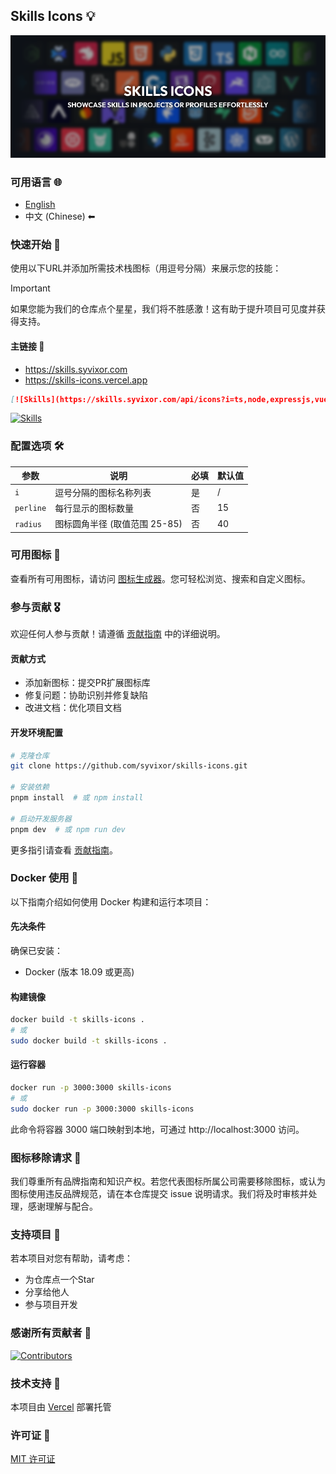 ## Skills Icons 💡

![Banner](../../.github/banner.png)

### 可用语言 🌐

- [English](../../README.md)
- 中文 (Chinese) ⬅

### 快速开始 🚀

使用以下URL并添加所需技术栈图标（用逗号分隔）来展示您的技能：

> [!IMPORTANT]
> 如果您能为我们的仓库点个星星，我们将不胜感激！这有助于提升项目可见度并获得支持。

#### 主链接 🔗

- https://skills.syvixor.com
- https://skills-icons.vercel.app

```markdown
[![Skills](https://skills.syvixor.com/api/icons?i=ts,node,expressjs,vue,nuxt,mongodb,prisma)](https://github.com/syvixor/skills-icons)
```

[![Skills](https://skills.syvixor.com/api/icons?i=ts,node,expressjs,vue,nuxt,mongodb,prisma)](https://github.com/syvixor/skills-icons)

### 配置选项 🛠️

| 参数       | 说明                                      | 必填   | 默认值  |
|------------|------------------------------------------|--------|---------|
| `i`        | 逗号分隔的图标名称列表                    | 是     | /       |
| `perline`  | 每行显示的图标数量                        | 否     | 15      |
| `radius`   | 图标圆角半径 (取值范围 25-85)            | 否     | 40      |

### 可用图标 🎨

查看所有可用图标，请访问 [图标生成器](https://builder.syvixor.com)。您可轻松浏览、搜索和自定义图标。

### 参与贡献 🎖️

欢迎任何人参与贡献！请遵循 [贡献指南](./CONTRIBUTING.md) 中的详细说明。

#### 贡献方式

- 添加新图标：提交PR扩展图标库
- 修复问题：协助识别并修复缺陷
- 改进文档：优化项目文档

#### 开发环境配置

```bash
# 克隆仓库
git clone https://github.com/syvixor/skills-icons.git

# 安装依赖
pnpm install  # 或 npm install

# 启动开发服务器
pnpm dev  # 或 npm run dev
```

更多指引请查看 [贡献指南](./CONTRIBUTING.md)。

### Docker 使用 🐳

以下指南介绍如何使用 Docker 构建和运行本项目：

#### 先决条件

确保已安装：
- Docker (版本 18.09 或更高)

#### 构建镜像

```bash
docker build -t skills-icons .
# 或
sudo docker build -t skills-icons .
```

#### 运行容器

```bash
docker run -p 3000:3000 skills-icons
# 或
sudo docker run -p 3000:3000 skills-icons
```
此命令将容器 3000 端口映射到本地，可通过 http://localhost:3000 访问。

### 图标移除请求 🚫

我们尊重所有品牌指南和知识产权。若您代表图标所属公司需要移除图标，或认为图标使用违反品牌规范，请在本仓库提交 issue 说明请求。我们将及时审核并处理，感谢理解与配合。

### 支持项目 💝

若本项目对您有帮助，请考虑：
- 为仓库点一个Star
- 分享给他人
- 参与项目开发

### 感谢所有贡献者 🙏

[![Contributors](https://contrib.rocks/image?repo=syvixor/skills-icons)](https://github.com/syvixor/skills-icons/graphs/contributors)

### 技术支持 🛟

本项目由 [Vercel](https://vercel.com) 部署托管

### 许可证 📝

[MIT 许可证](../../LICENSE)
